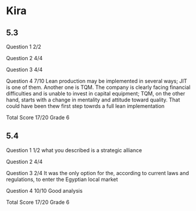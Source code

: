 # Kira

## 5.3

Question 1      2/2

Question 2      4/4

Question 3      4/4

Question 4      7/10
                Lean production may be implemented in several ways; JIT is one of them.
                Another one is TQM. The company is clearly facing financial difficulties
                and is unable to invest in capital equipment; TQM, on the other hand,
                starts with a change in mentality and attitude toward quality.
                That could have been thew first step towrds a full lean implementation

Total Score     17/20 Grade 6

## 5.4

Question 1      1/2
                what you described is a strategic alliance

Question 2      4/4

Question 3      2/4
                It was the only option for the, according to current laws and regulations,
                to enter the Egyptian local market

Question 4      10/10
                Good analysis

Total Score     17/20 Grade 6



